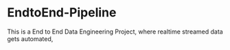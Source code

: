 # EndtoEnd-Pipeline
This is a End to End Data Engineering Project, where realtime streamed data gets automated,

